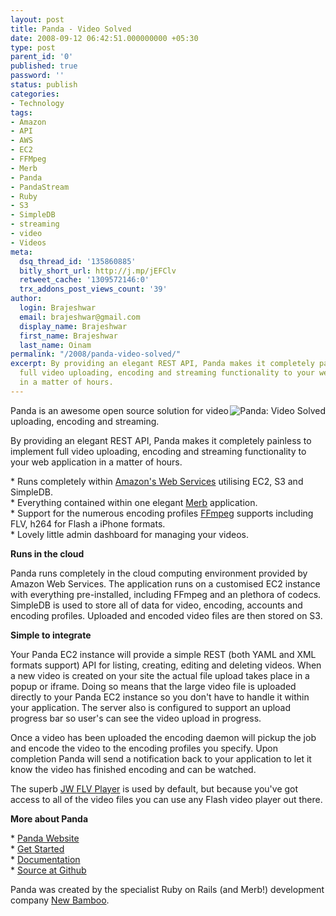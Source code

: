 ```yaml
---
layout: post
title: Panda - Video Solved
date: 2008-09-12 06:42:51.000000000 +05:30
type: post
parent_id: '0'
published: true
password: ''
status: publish
categories:
- Technology
tags:
- Amazon
- API
- AWS
- EC2
- FFMpeg
- Merb
- Panda
- PandaStream
- Ruby
- S3
- SimpleDB
- streaming
- video
- Videos
meta:
  dsq_thread_id: '135860885'
  bitly_short_url: http://j.mp/jEFClv
  retweet_cache: '1309572146:0'
  trx_addons_post_views_count: '39'
author:
  login: Brajeshwar
  email: brajeshwar@gmail.com
  display_name: Brajeshwar
  first_name: Brajeshwar
  last_name: Oinam
permalink: "/2008/panda-video-solved/"
excerpt: By providing an elegant REST API, Panda makes it completely painless to implement
  full video uploading, encoding and streaming functionality to your web application
  in a matter of hours.
---
```

<p><a href="http://pandastream.com/"><img src="/static/2008/09/panda_arch.gif" alt="Panda: Video Solved" style="border: 0 none; float: right;" /></a>Panda is an awesome open source solution for video uploading, encoding and streaming.</p>
<p>By providing an elegant REST API, Panda makes it completely painless to implement full video uploading, encoding and streaming functionality to your web application in a matter of hours.</p>
<p>* Runs completely within <a href="http://aws.amazon.com/">Amazon's Web Services</a> utilising EC2, S3 and SimpleDB.<br />
* Everything contained within one elegant <a href="http://www.merbivore.com/">Merb</a> application.<br />
* Support for the numerous encoding profiles <a href="http://ffmpeg.mplayerhq.hu/">FFmpeg</a> supports including FLV, h264 for Flash a iPhone formats.<br />
* Lovely little admin dashboard for managing your videos.</p>

<p><strong>Runs in the cloud</strong></p>
<p>Panda runs completely in the cloud computing environment provided by Amazon Web Services. The application runs on a customised EC2 instance with everything pre-installed, including FFmpeg and an plethora of codecs. SimpleDB is used to store all of data for video, encoding, accounts and encoding profiles. Uploaded and encoded video files are then stored on S3.</p>
<p><strong>Simple to integrate</strong></p>
<p>Your Panda EC2 instance will provide a simple REST (both YAML and XML formats support) API for listing, creating, editing and deleting videos. When a new video is created on your site the actual file upload takes place in a popup or iframe. Doing so means that the large video file is uploaded directly to your Panda EC2 instance so you don't have to handle it within your application. The server also is configured to support an upload progress bar so user's can see the video upload in progress.</p>
<p>Once a video has been uploaded the encoding daemon will pickup the job and encode the video to the encoding profiles you specify. Upon completion Panda will send a notification back to your application to let it know the video has finished encoding and can be watched.</p>
<p>The superb <a href="http://www.jeroenwijering.com/?item=Jwp_FLV_Media_Player">JW FLV Player</a> is used by default, but because you've got access to all of the video files you can use any Flash video player out there.</p>
<p><strong>More about Panda</strong></p>
<p>* <a href="http://pandastream.com/">Panda Website</a><br />
* <a href="http://pandastream.com/docs/getting_started">Get Started</a><br />
* <a href="http://pandastream.com/docs">Documentation</a><br />
* <a href="http://github.com/newbamboo/panda">Source at Github</a></p>
<p>Panda was created by the specialist Ruby on Rails (and Merb!) development company <a href="http://new-bamboo.co.uk/">New Bamboo</a>.</p>
